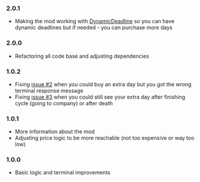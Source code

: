 ### 2.0.1
- Making the mod working with [DynamicDeadline](https://thunderstore.io/c/lethal-company/p/Krayken/DynamicDeadline/) so you can have dynamic deadlines but if needed - you can purchase more days

### 2.0.0
- Refactoring all code base and adjusting dependencies

### 1.0.2
- Fixing [issue #2](https://github.com/ustaalon/LethalCompany.ExtraDays/issues/2) when you could buy an extra day but you got the wrong terminal response message
- Fixing [issue #3](https://github.com/ustaalon/LethalCompany.ExtraDays/issues/3) when you could still see your extra day after finishing cycle (going to company) or after death

### 1.0.1
- More information about the mod
- Adjusting price logic to be more reachable (not too expensive or way too low)

### 1.0.0
- Basic logic and terminal improvements